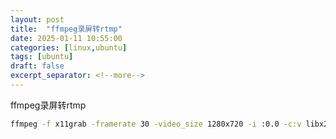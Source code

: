 ```yaml
---
layout: post
title:  "ffmpeg录屏转rtmp"
date: 2025-01-11 10:55:00
categories: [linux,ubuntu]
tags: [ubuntu]
draft: false
excerpt_separator: <!--more-->
---
```

ffmpeg录屏转rtmp
<!--more-->


```bash
ffmpeg -f x11grab -framerate 30 -video_size 1280x720 -i :0.0 -c:v libx264 -vf format=yuv420p -c:a copy -f flv rtmp://xxxxx/live
```